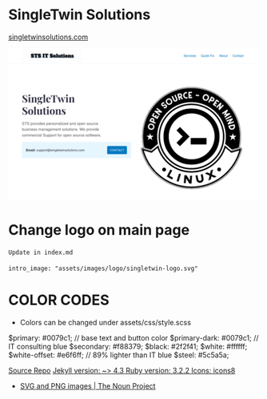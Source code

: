 # SingleTwin Solutions

[singletwinsolutions.com](https://singletwinsolutions.com)

![STS Website](assets/sts-screenshot.png)

# Change logo on main page 
```
Update in index.md 

intro_image: "assets/images/logo/singletwin-logo.svg"
```

# COLOR CODES
* Colors can be changed under assets/css/style.scss

$primary: #0079c1; // base text and button color
$primary-dark: #0079c1; // IT consulting blue
$secondary: #f88379;
$black: #2f2f41;
$white: #ffffff;
$white-offset: #e6f6ff;  // 89% lighter than IT blue
$steel: #5c5a5a;

 
[Source Repo]( https://zerostaticthemes.github.io/jekyll-serif-theme )
[Jekyll version: ~> 4.3 ](https://jekyllrb.com/news/2022/10/20/jekyll-4-3-0-released/)
[Ruby version: 3.2.2 ](https://icons8.com)
[Icons: icons8](https://icons8.com)

* [SVG and PNG images | The Noun Project](https://thenounproject.com/search/icons/?q=consulting)

